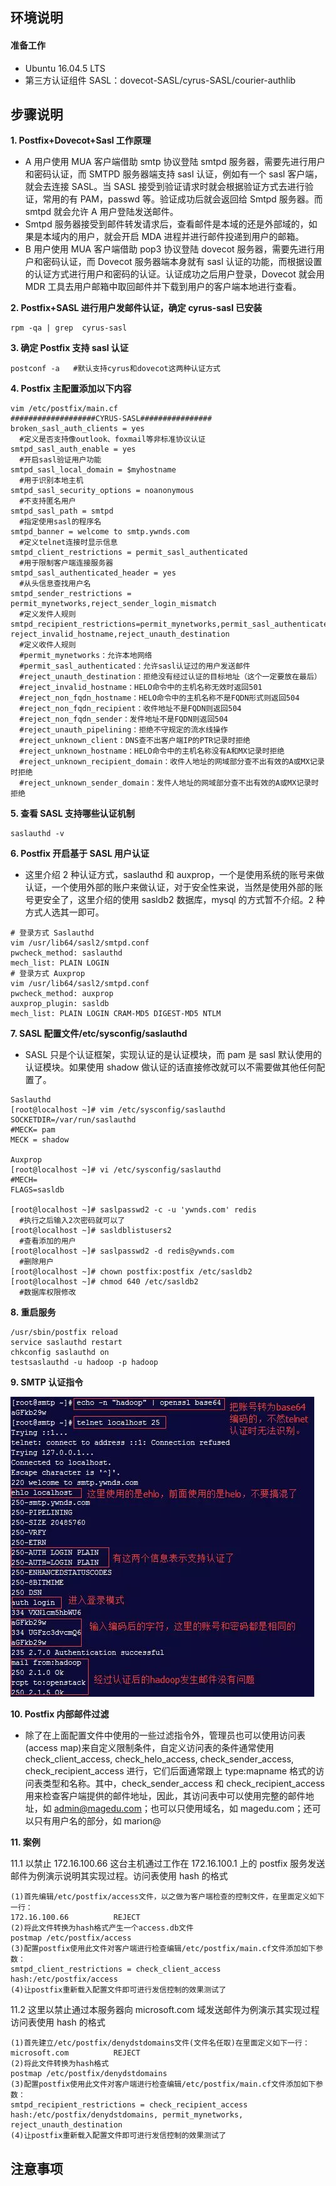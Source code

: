 ## **环境说明**

#### 准备工作

- Ubuntu 16.04.5 LTS
- 第三方认证组件 SASL：dovecot-SASL/cyrus-SASL/courier-authlib

## **步骤说明**

**1. Postfix+Dovecot+Sasl 工作原理**

- A 用户使用 MUA 客户端借助 smtp 协议登陆 smtpd 服务器，需要先进行用户和密码认证，而 SMTPD 服务器端支持 sasl 认证，例如有一个 sasl 客户端，就会去连接 SASL。当 SASL 接受到验证请求时就会根据验证方式去进行验证，常用的有 PAM，passwd 等。验证成功后就会返回给 Smtpd 服务器。而 smtpd 就会允许 A 用户登陆发送邮件。
- Smtpd 服务器接受到邮件转发请求后，查看邮件是本域的还是外部域的，如果是本域内的用户，就会开启 MDA 进程并进行邮件投递到用户的邮箱。
- B 用户使用 MUA 客户端借助 pop3 协议登陆 dovecot 服务器，需要先进行用户和密码认证，而 Dovecot 服务器端本身就有 sasl 认证的功能，而根据设置的认证方式进行用户和密码的认证。认证成功之后用户登录，Dovecot 就会用 MDR 工具去用户邮箱中取回邮件并下载到用户的客户端本地进行查看。

**2. Postfix+SASL 进行用户发邮件认证，确定 cyrus-sasl 已安装**

```@Terminal
rpm -qa | grep  cyrus-sasl
```

**3. 确定 Postfix 支持 sasl 认证**

```@Terminal
postconf -a   #默认支持cyrus和dovecot这两种认证方式
```

**4. Postfix 主配置添加以下内容**

```@Terminal
vim /etc/postfix/main.cf
###################CYRUS-SASL################
broken_sasl_auth_clients = yes
  #定义是否支持像outlook、foxmail等非标准协议认证
smtpd_sasl_auth_enable = yes
  #开启sasl验证用户功能
smtpd_sasl_local_domain = $myhostname
  #用于识别本地主机
smtpd_sasl_security_options = noanonymous
  #不支持匿名用户
smtpd_sasl_path = smtpd
  #指定使用sasl的程序名
smtpd_banner = welcome to smtp.ywnds.com
  #定义telnet连接时显示信息
smtpd_client_restrictions = permit_sasl_authenticated
  #用于限制客户端连接服务器
smtpd_sasl_authenticated_header = yes
  #从头信息查找用户名
smtpd_sender_restrictions = permit_mynetworks,reject_sender_login_mismatch
  #定义发件人规则
smtpd_recipient_restrictions=permit_mynetworks,permit_sasl_authenticated, reject_invalid_hostname,reject_unauth_destination
  #定义收件人规则
  #permit_mynetworks：允许本地网络
  #permit_sasl_authenticated：允许sasl认证过的用户发送邮件
  #reject_unauth_destination：拒绝没有经过认证的目标地址（这个一定要放在最后）
  #reject_invalid_hostname：HELO命令中的主机名称无效时返回501
  #reject_non_fqdn_hostname：HELO命令中的主机名称不是FQDN形式则返回504
  #reject_non_fqdn_recipient：收件地址不是FQDN则返回504
  #reject_non_fqdn_sender：发件地址不是FQDN则返回504
  #reject_unauth_pipelining：拒绝不守规定的流水线操作
  #reject_unknown_client：DNS查不出客户端IP的PTR记录时拒绝
  #reject_unknown_hostname：HELO命令中的主机名称没有A和MX记录时拒绝
  #reject_unknown_recipient_domain：收件人地址的网域部分查不出有效的A或MX记录时拒绝
  #reject_unknown_sender_domain：发件人地址的网域部分查不出有效的A或MX记录时拒绝
```

**5. 查看 SASL 支持哪些认证机制**

```@Terminal
saslauthd -v
```

**6. Postfix 开启基于 SASL 用户认证**

- 这里介绍 2 种认证方式，saslauthd 和 auxprop，一个是使用系统的账号来做认证，一个使用外部的账户来做认证，对于安全性来说，当然是使用外部的账号更安全了，这里介绍的使用 sasldb2 数据库，mysql 的方式暂不介绍。2 种方式人选其一即可。

```@Terminal
# 登录方式 Saslauthd
vim /usr/lib64/sasl2/smtpd.conf
pwcheck_method: saslauthd
mech_list: PLAIN LOGIN
# 登录方式 Auxprop
vim /usr/lib64/sasl2/smtpd.conf
pwcheck_method: auxprop
auxprop_plugin: sasldb
mech_list: PLAIN LOGIN CRAM-MD5 DIGEST-MD5 NTLM
```

**7. SASL 配置文件/etc/sysconfig/saslauthd**

- SASL 只是个认证框架，实现认证的是认证模块，而 pam 是 sasl 默认使用的认证模块。如果使用 shadow 做认证的话直接修改就可以不需要做其他任何配置了。

```@Terminal
Saslauthd
[root@localhost ~]# vim /etc/sysconfig/saslauthd
SOCKETDIR=/var/run/saslauthd
#MECK= pam
MECK = shadow

Auxprop
[root@localhost ~]# vi /etc/sysconfig/saslauthd
#MECH=
FLAGS=sasldb

[root@localhost ~]# saslpasswd2 -c -u 'ywnds.com' redis
  #执行之后输入2次密码就可以了
[root@localhost ~]# sasldblistusers2
  #查看添加的用户
[root@localhost ~]# saslpasswd2 -d redis@ywnds.com
  #删除用户
[root@localhost ~]# chown postfix:postfix /etc/sasldb2
[root@localhost ~]# chmod 640 /etc/sasldb2
  #数据库权限修改
```

**8. 重启服务**

```@Terminal
/usr/sbin/postfix reload
service saslauthd restart
chkconfig saslauthd on
testsaslauthd -u hadoop -p hadoop
```

**9. SMTP 认证指令**

![配置](../../img/l_img/pf5.png)

**10. Postfix 内部邮件过滤**

- 除了在上面配置文件中使用的一些过滤指令外，管理员也可以使用访问表(access map)来自定义限制条件，自定义访问表的条件通常使用 check_client_access, check_helo_access, check_sender_access, check_recipient_access 进行，它们后面通常跟上 type:mapname 格式的访问表类型和名称。其中，check_sender_access 和 check_recipient_access 用来检查客户端提供的邮件地址，因此，其访问表中可以使用完整的邮件地址，如 admin@magedu.com；也可以只使用域名，如 magedu.com；还可以只有用户名的部分，如 marion@

**11. 案例**

11.1 以禁止 172.16.100.66 这台主机通过工作在 172.16.100.1 上的 postfix 服务发送邮件为例演示说明其实现过程。访问表使用 hash 的格式

```
(1)首先编辑/etc/postfix/access文件，以之做为客户端检查的控制文件，在里面定义如下一行：
172.16.100.66          REJECT
(2)将此文件转换为hash格式产生一个access.db文件
postmap /etc/postfix/access
(3)配置postfix使用此文件对客户端进行检查编辑/etc/postfix/main.cf文件添加如下参数：
smtpd_client_restrictions = check_client_access hash:/etc/postfix/access
(4)让postfix重新载入配置文件即可进行发信控制的效果测试了
```

11.2 这里以禁止通过本服务器向 microsoft.com 域发送邮件为例演示其实现过程访问表使用 hash 的格式

```
(1)首先建立/etc/postfix/denydstdomains文件(文件名任取)在里面定义如下一行：
microsoft.com          REJECT
(2)将此文件转换为hash格式
postmap /etc/postfix/denydstdomains
(3)配置postfix使用此文件对客户端进行检查编辑/etc/postfix/main.cf文件添加如下参数：
smtpd_recipient_restrictions = check_recipient_access hash:/etc/postfix/denydstdomains, permit_mynetworks, reject_unauth_destination
(4)让postfix重新载入配置文件即可进行发信控制的效果测试了
```

## **注意事项**
